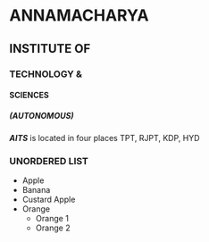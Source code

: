 # ANNAMACHARYA 
## INSTITUTE OF
### TECHNOLOGY &
#### SCIENCES
##### (AUTONOMOUS)

***AITS*** is located in four places TPT, RJPT, KDP, HYD

### UNORDERED LIST
* Apple
* Banana
* Custard Apple
* Orange
  * Orange 1
  * Orange 2
